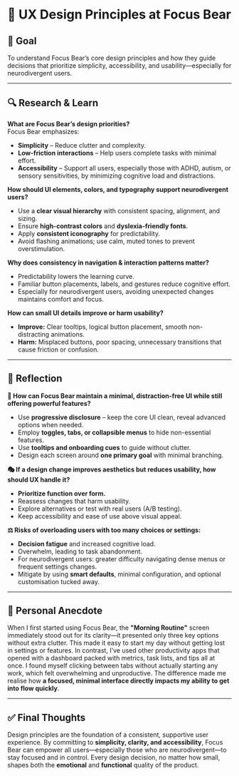 # 🎨 UX Design Principles at Focus Bear

## 🎯 Goal  
To understand Focus Bear’s core design principles and how they guide decisions that prioritize simplicity, accessibility, and usability—especially for neurodivergent users.

---

## 🔍 Research & Learn  

**What are Focus Bear’s design priorities?**  
Focus Bear emphasizes:  
- **Simplicity** – Reduce clutter and complexity.  
- **Low-friction interactions** – Help users complete tasks with minimal effort.  
- **Accessibility** – Support all users, especially those with ADHD, autism, or sensory sensitivities, by minimizing cognitive load and distractions.  

**How should UI elements, colors, and typography support neurodivergent users?**  
- Use a **clear visual hierarchy** with consistent spacing, alignment, and sizing.  
- Ensure **high-contrast colors** and **dyslexia-friendly fonts**.  
- Apply **consistent iconography** for predictability.  
- Avoid flashing animations; use calm, muted tones to prevent overstimulation.  

**Why does consistency in navigation & interaction patterns matter?**  
- Predictability lowers the learning curve.  
- Familiar button placements, labels, and gestures reduce cognitive effort.  
- Especially for neurodivergent users, avoiding unexpected changes maintains comfort and focus.  

**How can small UI details improve or harm usability?**  
- **Improve:** Clear tooltips, logical button placement, smooth non-distracting animations.  
- **Harm:** Misplaced buttons, poor spacing, unnecessary transitions that cause friction or confusion.

---

## 📝 Reflection  

**🧘 How can Focus Bear maintain a minimal, distraction-free UI while still offering powerful features?**  
- Use **progressive disclosure** – keep the core UI clean, reveal advanced options when needed.  
- Employ **toggles, tabs, or collapsible menus** to hide non-essential features.  
- Use **tooltips and onboarding cues** to guide without clutter.  
- Design each screen around **one primary goal** with minimal branching.  

**🎭 If a design change improves aesthetics but reduces usability, how should UX handle it?**  
- **Prioritize function over form.**  
- Reassess changes that harm usability.  
- Explore alternatives or test with real users (A/B testing).  
- Keep accessibility and ease of use above visual appeal.  

**⚖️ Risks of overloading users with too many choices or settings:**  
- **Decision fatigue** and increased cognitive load.  
- Overwhelm, leading to task abandonment.  
- For neurodivergent users: greater difficulty navigating dense menus or frequent settings changes.  
- Mitigate by using **smart defaults**, minimal configuration, and optional customisation tucked away.  

---

## 📖 Personal Anecdote  
When I first started using Focus Bear, the **"Morning Routine"** screen immediately stood out for its clarity—it presented only three key options without extra clutter. This made it easy to start my day without getting lost in settings or features. In contrast, I’ve used other productivity apps that opened with a dashboard packed with metrics, task lists, and tips all at once. I found myself clicking between tabs without actually starting any work, which felt overwhelming and unproductive. The difference made me realise how **a focused, minimal interface directly impacts my ability to get into flow quickly**.

---

## ✅ Final Thoughts  
Design principles are the foundation of a consistent, supportive user experience. By committing to **simplicity, clarity, and accessibility**, Focus Bear can empower all users—especially those who are neurodivergent—to stay focused and in control. Every design decision, no matter how small, shapes both the **emotional** and **functional** quality of the product.
